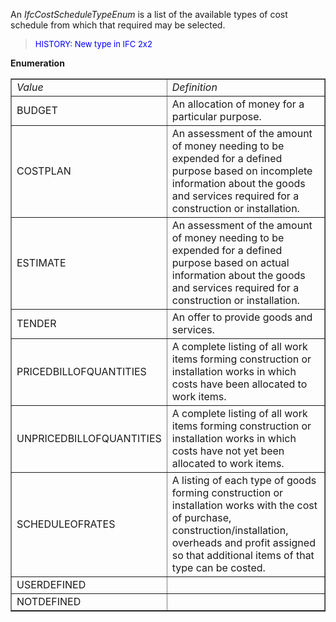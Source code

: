 ﻿An _IfcCostScheduleTypeEnum_ is a list of the available types of cost schedule from which that required may be selected.

> <font color="#0000FF" size="-1">HISTORY: New type in IFC
		2x2</font>

**Enumeration**

<table border="1"> 
		<tr> 
		  <td><i>Value</i></td> 
		  <td><i>Definition</i></td> 
		</tr> 
		<tr> 
		  <td>BUDGET</td> 
		  <td>An allocation of money for a particular purpose.</td> 
		</tr> 
		<tr> 
		  <td>COSTPLAN</td> 
		  <td>An assessment of the amount of money needing to be expended for a
			 defined purpose based on incomplete information about the goods and services
			 required for a construction or installation.</td> 
		</tr> 
		<tr> 
		  <td>ESTIMATE</td> 
		  <td>An assessment of the amount of money needing to be expended for a
			 defined purpose based on actual information about the goods and services
			 required for a construction or installation.</td> 
		</tr> 
		<tr> 
		  <td>TENDER</td> 
		  <td>An offer to provide goods and services.</td> 
		</tr> 
		<tr> 
		  <td>PRICEDBILLOFQUANTITIES</td> 
		  <td>A complete listing of all work items forming construction or
			 installation works in which costs have been allocated to work items.</td> 
		</tr> 
		<tr> 
		  <td>UNPRICEDBILLOFQUANTITIES</td> 
		  <td>A complete listing of all work items forming construction or
			 installation works in which costs have not yet been allocated to work
			 items.</td> 
		</tr> 
		<tr> 
		  <td>SCHEDULEOFRATES</td> 
		  <td>A listing of each type of goods forming construction or
			 installation works with the cost of purchase, construction/installation,
			 overheads and profit assigned so that additional items of that type can be
			 costed.</td> 
		</tr> 
		<tr> 
		  <td>USERDEFINED</td> 
		  <td></td> 
		</tr> 
		<tr> 
		  <td>NOTDEFINED</td> 
		  <td></td> 
		</tr> 
	 </table>